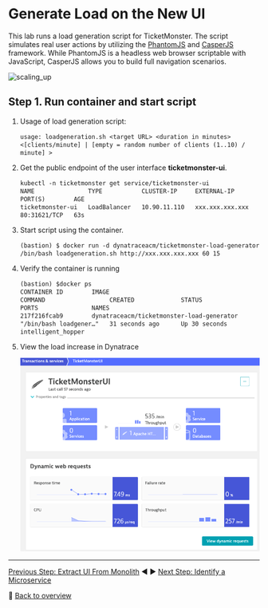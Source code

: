 # Generate Load on the New UI

This lab runs a load generation script for TicketMonster. The script simulates real user actions by utilizing the [PhantomJS](http://phantomjs.org/download.html) and [CasperJS](http://casperjs.org/) framework. While PhantomJS is a headless web browser scriptable with JavaScript, CasperJS allows you to build full navigation scenarios.

![scaling_up](../assets/scale_up.png)

## Step 1. Run container and start script
1. Usage of load generation script:
    ```
    usage: loadgeneration.sh <target URL> <duration in minutes> <[clients/minute] | [empty = random number of clients (1..10) / minute] >
    ```

1. Get the public endpoint of the user interface **ticketmonster-ui**.
    ```
    kubectl -n ticketmonster get service/ticketmonster-ui
    NAME               TYPE           CLUSTER-IP     EXTERNAL-IP       PORT(S)        AGE
    ticketmonster-ui   LoadBalancer   10.90.11.110   xxx.xxx.xxx.xxx   80:31621/TCP   63s
    ```

1. Start script using the container.
    ```
    (bastion) $ docker run -d dynatraceacm/ticketmonster-load-generator /bin/bash loadgeneration.sh http://xxx.xxx.xxx.xxx 60 15
    ```

1. Verify the container is running

    ```
    (bastion) $docker ps  
    CONTAINER ID        IMAGE                                       COMMAND                  CREATED             STATUS              PORTS               NAMES
    217f216fcab9        dynatraceacm/ticketmonster-load-generator   "/bin/bash loadgener…"   31 seconds ago      Up 30 seconds                           intelligent_hopper
    ```

1. View the load increase in Dynatrace

    ![scaling_up](../assets/ticketmonster_load.png)
---

[Previous Step: Extract UI From Monolith](../3_Extract_UI_From_Monolith) :arrow_backward: :arrow_forward: [Next Step: Identify a Microservice](../5_Identify_a_Microservice)

:arrow_up_small: [Back to overview](../)
